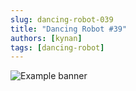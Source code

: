 ```yaml
---
slug: dancing-robot-039
title: "Dancing Robot #39"
authors: [kynan]
tags: [dancing-robot]
---
```


![Example banner](/img/stories/dancing-robot_new/039.png)
